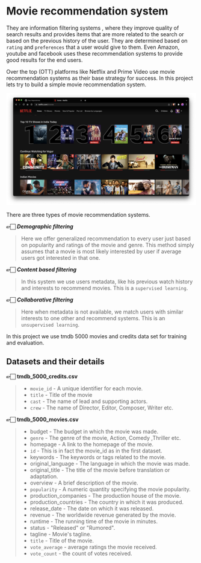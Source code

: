 # Movie recommendation system

They are information filtering systems , where they improve quality of search results and provides items that are more related to the search or based on the previous history of the user. They are determined based on `rating` and `preferences` that a user would give to them. Even Amazon, youtube and facebook uses these recommendation systems to provide good results for the end users.

Over the top (OTT) platforms like Netflix and Prime Video use movie recommendation systems as their base strategy for success. In this project lets try to build a simple movie recommendation system.

![Netflix](Input/netflix.jpg)

There are three types of movie recommendation systems.

**👉🏻** **_Demographic filtering_**

> Here we offer generalized recommendation to every user just based on popularity and ratings of the movie and genre. This method simply assumes that a movie is most likely interested by user if average users got interested in that one.

**👉🏻** **_Content based filtering_**

> In this system we use users metadata, like his previous watch history and interests to recommend movies. This is a `supervised learning`.

**👉🏻** **_Collaborative filtering_**

> Here when metadata is not available, we match users with similar interests to one other and recommend systems. This is an `unsupervised learning`.

In this project we use tmdb 5000 movies and credits data set for training and evaluation.

## Datasets and their details

**👉🏻** **tmdb_5000_credits.csv**

> - `movie_id` - A unique identifier for each movie.
> - `title` - Title of the movie
> - `cast` - The name of lead and supporting actors.
> - `crew` - The name of Director, Editor, Composer, Writer etc.

**👉🏻** **tmdb_5000_movies.csv**

> - budget - The budget in which the movie was made.
> - `genre` - The genre of the movie, Action, Comedy ,Thriller etc.
> - homepage - A link to the homepage of the movie.
> - `id` - This is in fact the movie_id as in the first dataset.
> - keywords - The keywords or tags related to the movie.
> - original_language - The language in which the movie was made.
> - original_title - The title of the movie before translation or adaptation.
> - overview - A brief description of the movie.
> - `popularity` - A numeric quantity specifying the movie popularity.
> - production_companies - The production house of the movie.
> - production_countries - The country in which it was produced.
> - release_date - The date on which it was released.
> - revenue - The worldwide revenue generated by the movie.
> - runtime - The running time of the movie in minutes.
> - status - "Released" or "Rumored".
> - tagline - Movie's tagline.
> - `title` - Title of the movie.
> - `vote_average` - average ratings the movie received.
> - `vote_count` - the count of votes received.
